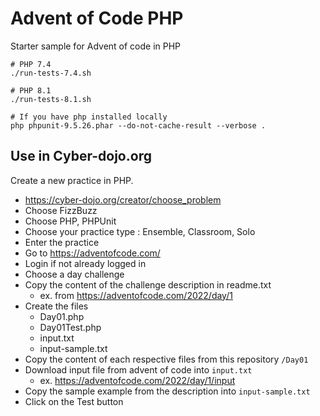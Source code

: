# Advent of Code PHP

Starter sample for Advent of code in PHP

```shell
# PHP 7.4
./run-tests-7.4.sh

# PHP 8.1
./run-tests-8.1.sh

# If you have php installed locally
php phpunit-9.5.26.phar --do-not-cache-result --verbose .
```

## Use in Cyber-dojo.org


Create a new practice in PHP.
- https://cyber-dojo.org/creator/choose_problem
- Choose FizzBuzz
- Choose PHP, PHPUnit
- Choose your practice type : Ensemble, Classroom, Solo
- Enter the practice
- Go to https://adventofcode.com/
- Login if not already logged in
- Choose a day challenge
- Copy the content of the challenge description in readme.txt
  - ex. from https://adventofcode.com/2022/day/1
- Create the files
  - Day01.php
  - Day01Test.php
  - input.txt
  - input-sample.txt
- Copy the content of each respective files from this repository `/Day01`
- Download input file from advent of code into `input.txt`
  - ex.   https://adventofcode.com/2022/day/1/input
- Copy the sample example from the description into `input-sample.txt`
- Click on the Test button





